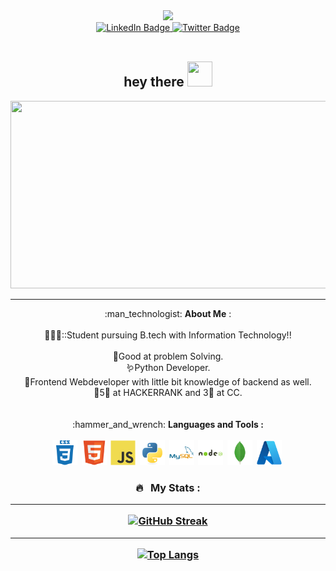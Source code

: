 <section align="center">
<div id="header" align="center"> <img src="https://media.giphy.com/media/M9gbBd9nbDrOTu1Mqx/giphy.gif" width="100"/> </div>
<div id="badges" align="center">
  <a href="https://www.linkedin.com/in/devanshu-shukla-b424841b3">
    <img src="https://img.shields.io/badge/LinkedIn-blue?style=for-the-badge&logo=linkedin&logoColor=white" alt="LinkedIn Badge"/>
  </a>
  <a href="https://twitter.com/Devansh18488799?s=09">
    <img src="https://img.shields.io/badge/Twitter-blue?style=for-the-badge&logo=twitter&logoColor=white" alt="Twitter Badge" />
  </a>
</div>
<div align="center">
<img src="https://komarev.com/ghpvc/?username=devanshukla&style=flat-square&color=blue" height="30px" alt=""/>
     </div>                                                                                                
<h1 align="center"> hey there <img src="https://media.giphy.com/media/hvRJCLFzcasrR4ia7z/giphy.gif" height="40px" width="40px"/> </h1></div>
<div align="center">
  <img src="https://media.giphy.com/media/dWesBcTLavkZuG35MI/giphy.gif" width="600" height="300"/>
</div>
<hr>
<div align="center">
:man_technologist: <b>About Me</b> :
<br><br>🧑🏼‍🎓::Student pursuing B.tech with Information Technology!! <br><br>
📝Good at problem Solving.<br>
🪱Python Developer.<br>
📃Frontend Webdeveloper with little bit knowledge of backend as well.<br>
🏅5🌟 at HACKERRANK and 3🌟 at CC.<br>
<br><br></div>
<div align="center">
:hammer_and_wrench: <b>Languages and Tools<b> :
<br><br>
  <img src="https://github.com/devicons/devicon/blob/master/icons/css3/css3-plain-wordmark.svg"  title="CSS3" alt="CSS" width="40" height="40"/>&nbsp;
  <img src="https://github.com/devicons/devicon/blob/master/icons/html5/html5-original.svg" title="HTML5" alt="HTML" width="40" height="40"/>&nbsp;
  <img src="https://github.com/devicons/devicon/blob/master/icons/javascript/javascript-original.svg" title="JavaScript" alt="JavaScript" width="40" height="40"/>&nbsp;
  <img src="https://github.com/devicons/devicon/blob/master/icons/python/python-original.svg" title="python alt="python" width="40" height="40"/>&nbsp
  <img src="https://github.com/devicons/devicon/blob/master/icons/mysql/mysql-original-wordmark.svg" title="MySQL" alt="MySQL" width="40" height="40"/>&nbsp; <img src="https://github.com/devicons/devicon/blob/master/icons/nodejs/nodejs-original-wordmark.svg" title="NodeJS" alt="NodeJS" width="40" height="40"/>&nbsp;
  <img src="https://github.com/devicons/devicon/blob/master/icons/mongodb/mongodb-original.svg" title="mongodb" alt="mongodb" width="40" height="40"/>&nbsp;
   <img src="https://github.com/devicons/devicon/blob/master/icons/azure/azure-original.svg" title="azure" alt="azure" width="40" height="40"/>&nbsp;                                                                                                                                                 
  </div>
                                                                                                    
### 🔥 &nbsp; <b>My Stats <b>:<hr> [![GitHub Streak](http://github-readme-streak-stats.herokuapp.com?user=devanshukla&theme=dark&background=000000)](https://git.io/streak-stats)  <br>  <hr>  [![Top Langs](https://github-readme-stats.vercel.app/api/top-langs/?username=devanshukla&layout=compact&theme=vision-friendly-dark)](https://github.com/anuraghazra/github-readme-stats)
          
